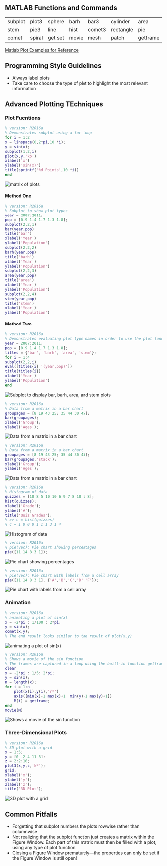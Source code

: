 ## MATLAB Functions and Commands
<table style="width:100%">
  <tr>
    <td>subplot</td>
    <td>plot3</td>
    <td>sphere</td>
    <td>barh</td>
    <td>bar3</td>
    <td>cylinder</td>
    <td>area</td>
    <td>bar3h</td>
    <td>colorbar</td>
  </tr>
  <tr>
    <td>stem</td>
    <td>pie3</td>
    <td>line</td>
    <td>hist</td>
    <td>comet3</td>
    <td>rectangle</td>
    <td>pie</td>
    <td>stem3</td>
    <td>text</td>
  </tr>
  <tr>
    <td>comet</td>
    <td>spiral</td>
    <td>get set</td>
    <td>movie</td>
    <td>mesh</td>
    <td>patch</td>
    <td>getframe</td>
    <td>surf</td>
    <td>image</td>
  </tr>
</table>

[Matlab Plot Examples for Reference](Examples.md)

## Programming Style Guidelines
+ Always label plots
+ Take care to choose the type of plot to highlight the most relevant information

## Advanced Plotting TEchniques
### Plot Fucntions
```matlab
% version: R2016a
% Demonstrates subplot using a for loop
for i = 1:2
x = linspace(0,2*pi,10 *i);
y = sin(x);
subplot(1,2,i)
plot(x,y,'ko')
xlabel('x')
ylabel('sin(x)')
title(sprintf('%d Points',10 *i))
end
```
![matrix of plots](figures/figure1.jpg)

#### Method One
```matlab
% version: R2016a
% Subplot to show plot types
year = 2007:2011;
pop = [0.9 1.4 1.7 1.3 1.8];
subplot(2,2,1)
bar(year,pop)
title('bar')
xlabel('Year')
ylabel('Population')
subplot(2,2,2)
barh(year,pop)
title('barh')
xlabel('Year')
ylabel('Population')
subplot(2,2,3)
area(year,pop)
title('area')
xlabel('Year')
ylabel('Population')
subplot(2,2,4)
stem(year,pop)
title('stem')
xlabel('Year')
ylabel('Population')
```
#### Method Two
```matlab
% version: R2016a
% Demonstrates evaluating plot type names in order to use the plot functions and put the names in titles
year = 2007:2011;
pop = [0.9 1.4 1.7 1.3 1.8];
titles = {'bar', 'barh', 'area', 'stem'};
for i = 1:4
subplot(2,2,i)
eval([titles{i} '(year,pop)'])
title(titles{i})
xlabel('Year')
ylabel('Population')
end
```
![Subplot to display bar, barh, area, and stem plots](figures/figure2.jpg)

```matlab
% version: R2016a
% Data from a matrix in a bar chart
groupages = [8 19 43 25; 35 44 30 45];
bar(groupages);
xlabel('Group');
ylabel('Ages');
```
![Data from a matrix in a bar chart](figures/figure3.jpg)

```matlab
% version: R2016a
% Data from a matrix in a bar chart
groupages = [8 19 43 25; 35 44 30 45];
bar(groupages,'stack');
xlabel('Group');
ylabel('Ages');
```
![Data from a matrix in a bar chart](figures/figure4.jpg)

```matlab
% version: R2016a
% Histogram of data
quizzes = [10 8 5 10 10 6 9 7 8 10 1 8];
hist(quizzes);
xlabel('Grade');
ylabel('#');
title('Quiz Grades');
% >> c = hist(quizzes)
% c = 1 0 0 0 1 1 1 3 1 4
```
![Histogram of data](figures/figure5.jpg)

```matlab
% version: R2016a
% pie(vec): Pie chart showing percentages
pie([11 14 8 3 1]);
```
![Pie chart showing percentages](figures/figure6.jpg)

```matlab
% version: R2016a
% pie(vec): Pie chart with labels from a cell array
pie([11 14 8 3 1], {'A','B','C','D','F'});
```
![Pie chart with labels from a cell array](figures/figure7.jpg)

### Animation
```matlab
% version: R2016a
% animating a plot of sin(x) 
x = -2*pi : 1/100 : 2*pi;
y = sin(x);
comet(x,y);
% The end result looks similar to the result of plot(x,y)
```
![animating a plot of sin(x)](figures/figure8.jpg)


```matlab
% version: R2016a
% Shows a movie of the sin function
% The frames are captured in a loop using the built-in function getframe, and are stored in a matrix.
clear
x = -2*pi : 1/5: 2*pi;
y = sin(x);
n = length(x);
for i = 1:n
    plot(x(i),y(i),'r*')
    axis([min(x)-1 max(x)+1  min(y)-1 max(y)+1])
    M(i) = getframe;
end
movie(M)
```
![Shows a movie of the sin function](figures/figure9.jpg)

### Three-Dimensional Plots
```matlab
% version: R2016a
% 3D plot with a grid
x = 1:5;
y = [0 -2 4 11 3];
z = 2:2:10;
plot3(x,y,z,'k*');
grid;
xlabel('x');
ylabel('y');
zlabel('z');
title('3D Plot');
```
![3D plot with a grid](figures/figure8.jpg)

## Common Pitfalls
+ Forgetting that subplot numbers the plots rowwise rather than columnwise
+ Not realizing that the subplot function just creates a matrix within the Figure Window. Each part of this matrix must then be filled with a plot, using any type of plot function
+ Closing a Figure Window prematurely—the properties can only be set if the Figure Window is still open!
